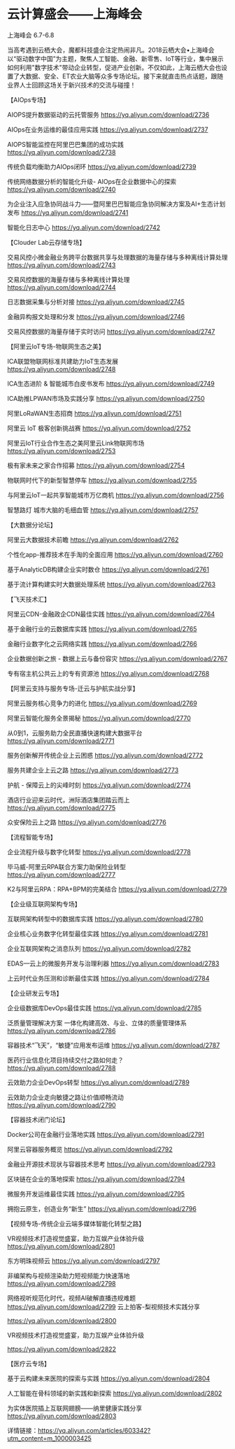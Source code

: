 # 云计算盛会——上海峰会

上海峰会 6.7-6.8

当高考遇到云栖大会，魔都科技盛会注定热闹非凡。2018云栖大会•上海峰会以“驱动数字中国”为主题，聚焦人工智能、金融、新零售、IoT等行业，集中展示如何利用"数字技术"带动企业转型，促进产业创新。不仅如此，上海云栖大会也设置了大数据、安全、ET农业大脑等众多专场论坛。接下来就直击热点话题，跟随业界人士回顾这场关于新兴技术的交流与碰撞！

【AIOps专场】

AIOPS提升数据驱动的云托管服务
https://yq.aliyun.com/download/2736

AIOps在业务运维的最佳应用实践 
https://yq.aliyun.com/download/2737

AIOPS智能监控在阿里巴巴集团的成功实践 
https://yq.aliyun.com/download/2738

传统负载均衡助力AIOps闭环
https://yq.aliyun.com/download/2739

传统网络数据分析的智能化升级- AIOps在企业数据中心的探索 
https://yq.aliyun.com/download/2740

为企业注入应急协同战斗力——暨阿里巴巴智能应急协同解决方案及AI+生态计划发布 
https://yq.aliyun.com/download/2741

智能化日志中心 
https://yq.aliyun.com/download/2742

【Clouder Lab云存储专场】

交易风控小微金融业务跨平台数据共享与处理数据的海量存储与多种离线计算处理 
https://yq.aliyun.com/download/2743

交易风控数据的海量存储与多种离线计算处理 
https://yq.aliyun.com/download/2744

日志数据采集与分析对接 
https://yq.aliyun.com/download/2745

金融异构报文处理和分发 
https://yq.aliyun.com/download/2746

交易风控数据的海量存储于实时访问 
https://yq.aliyun.com/download/2747


【阿里云IoT专场-物联网生态之美】

ICA联盟物联网标准共建助力IoT生态发展 
https://yq.aliyun.com/download/2748

ICA生态进阶 & 智能城市白皮书发布 
https://yq.aliyun.com/download/2749

ICA助推LPWAN市场及实践分享 
https://yq.aliyun.com/download/2750

阿里LoRaWAN生态招商 
https://yq.aliyun.com/download/2751

阿里云 IoT 极客创新挑战赛
https://yq.aliyun.com/download/2752

阿里云IoT行业合作生态之美阿里云Link物联网市场 
https://yq.aliyun.com/download/2753

极有家未来之家合作招募 
https://yq.aliyun.com/download/2754

物联网时代下的新型智慧停车 
https://yq.aliyun.com/download/2755

与阿里云IoT一起共享智能城市万亿商机 
https://yq.aliyun.com/download/2756

智慧路灯 城市大脑的毛细血管 
https://yq.aliyun.com/download/2757


【大数据分论坛】

阿里云大数据技术前瞻 
https://yq.aliyun.com/download/2762

个性化app-推荐技术在手淘的全面应用 
https://yq.aliyun.com/download/2760

基于AnalyticDB构建企业实时数仓 
https://yq.aliyun.com/download/2761

基于流计算构建实时大数据处理系统 
https://yq.aliyun.com/download/2763


【飞天技术汇】

阿里云CDN-金融政企CDN最佳实践 
https://yq.aliyun.com/download/2764

基于金融行业的云数据库实践 
https://yq.aliyun.com/download/2765

金融行业数字化之云网络实践 
https://yq.aliyun.com/download/2766

企业数据创新之旅 - 数据上云与备份容灾 
https://yq.aliyun.com/download/2767

专有宿主机公共云上的专有资源池 
https://yq.aliyun.com/download/2768


【阿里云支持与服务专场-迁云与护航实战分享】

阿里云服务核心竞争力的进化 
https://yq.aliyun.com/download/2769

阿里云智能化服务全景揭秘 
https://yq.aliyun.com/download/2770

从0到1，云服务助力全民直播快速构建大数据平台 
https://yq.aliyun.com/download/2771

服务创新解开传统企业上云困惑 
https://yq.aliyun.com/download/2772

服务共建企业上云之路 
https://yq.aliyun.com/download/2773

护航 - 保障云上的尖峰时刻 
https://yq.aliyun.com/download/2774

酒店行业迎来云时代，洲际酒店集团踏云而上 
https://yq.aliyun.com/download/2775

众安保险云上之路 
https://yq.aliyun.com/download/2776


【流程智能专场】

企业流程升级与数字化转型 
https://yq.aliyun.com/download/2778

毕马威-阿里云RPA联合方案力助保险业转型 
https://yq.aliyun.com/download/2777

K2与阿里云RPA：RPA+BPM的完美结合 
https://yq.aliyun.com/download/2779


【企业级互联网架构专场】

互联网架构转型中的数据库实践 
https://yq.aliyun.com/download/2780

企业核心业务数字化转型最佳实践 
https://yq.aliyun.com/download/2781

企业互联网架构之消息队列 
https://yq.aliyun.com/download/2782

EDAS—云上的微服务开发与治理利器 
https://yq.aliyun.com/download/2783

上云时代业务压测和诊断最佳实践 
https://yq.aliyun.com/download/2784


【企业研发云专场】

企业级数据库DevOps最佳实践 
https://yq.aliyun.com/download/2785

泛质量管理解决方案 一体化构建高效、与业、立体的质量管理体系 
https://yq.aliyun.com/download/2786

容器技术“飞天”，“敏捷”应用发布运维 
https://yq.aliyun.com/download/2787

医药行业信息化项目持续交付之路如何走？ 
https://yq.aliyun.com/download/2788

云效助力企业DevOps转型 
https://yq.aliyun.com/download/2789

云效助力企业走向敏捷之路让价值顺畅流动 
https://yq.aliyun.com/download/2790

【容器技术闭门论坛】

Docker公司在金融行业落地实践 
https://yq.aliyun.com/download/2791

阿里云容器服务概览 
https://yq.aliyun.com/download/2792

金融业开源技术现状与容器技术思考 
https://yq.aliyun.com/download/2793

区块链在企业的落地探索 
https://yq.aliyun.com/download/2794

微服务开发运维最佳实践 
https://yq.aliyun.com/download/2795

拥抱云原生，创造业务“新生” 
https://yq.aliyun.com/download/2796


【视频专场-传统企业云端多媒体智能化转型之路】

VR视频技术打造视觉盛宴，助力互娱产业体验升级 
https://yq.aliyun.com/download/2801

东方明珠视频云 
https://yq.aliyun.com/download/2797

非编架构与视频渲染助力短视频能力快速落地 
https://yq.aliyun.com/download/2798

网络视听规范化时代，视频AI破解直播违规难题 
https://yq.aliyun.com/download/2799
云上拍客-梨视频技术实践分享 

https://yq.aliyun.com/download/2800

VR视频技术打造视觉盛宴，助力互娱产业体验升级

https://yq.aliyun.com/download/2822

【医疗云专场】

基于云构建未来医院的探索与实践 
https://yq.aliyun.com/download/2804

人工智能在骨科领域的新实践和新探索 
https://yq.aliyun.com/download/2802

为实体医院插上互联网翅膀——纳里健康实践分享 
https://yq.aliyun.com/download/2803


详情链接：https://yq.aliyun.com/articles/603342?utm_content=m_1000003425
